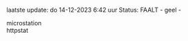 laatste update: 
do 14-12-2023  6:42   uur 
Status: FAALT - geel - 
<div class="service Y">microstation</div><div class="service G">httpstat</div>